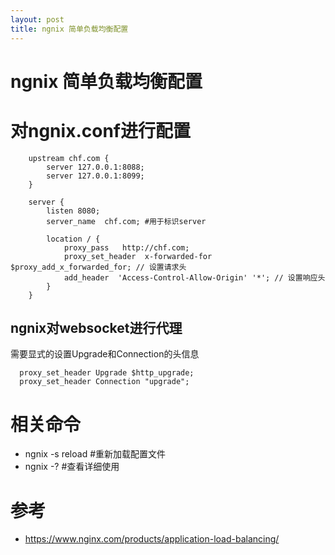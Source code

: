 ```yaml
---
layout: post
title: ngnix 简单负载均衡配置
---
```


ngnix 简单负载均衡配置
====================

# 对ngnix.conf进行配置

```shell
    upstream chf.com {
        server 127.0.0.1:8088;
        server 127.0.0.1:8099;
    }

    server {
        listen 8080;
        server_name  chf.com; #用于标识server

        location / {
            proxy_pass   http://chf.com;
            proxy_set_header  x-forwarded-for $proxy_add_x_forwarded_for; // 设置请求头
            add_header  'Access-Control-Allow-Origin' '*'; // 设置响应头
        }
    }
```

## ngnix对websocket进行代理

  需要显式的设置Upgrade和Connection的头信息
```shell
  proxy_set_header Upgrade $http_upgrade;
  proxy_set_header Connection "upgrade";
```

# 相关命令

* ngnix -s reload #重新加载配置文件
* ngnix -? #查看详细使用


# 参考
* <https://www.nginx.com/products/application-load-balancing/>
